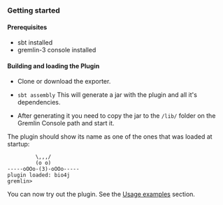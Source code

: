 ### Getting started

#### Prerequisites

* sbt installed
* gremlin-3 console installed

<!-- TODO: links to their installation instructions. something else here? -->

#### Building and loading the Plugin

* Clone or download the exporter.

* ``sbt assembly`` This will generate a jar with the plugin and all it's dependencies.

* After generating it you need to copy the jar to the ``/lib/`` folder on the Gremlin Console path and start it. 

The plugin should show its name as one of the ones that was loaded at startup:
```
         \,,,/
         (o o)
-----oOOo-(3)-oOOo-----
plugin loaded: bio4j
gremlin>
```

You can now try out the plugin. See the [Usage examples](usage-examples.md) section.
